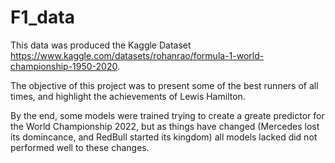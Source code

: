 # F1_data

This data was produced the Kaggle Dataset https://www.kaggle.com/datasets/rohanrao/formula-1-world-championship-1950-2020.

The objective of this project was to present some of the best runners of all times, and highlight the achievements of Lewis Hamilton.

By the end, some models were trained trying to create a greate predictor for the World Championship 2022, but as things have changed (Mercedes lost its domincance, and RedBull started its kingdom) 
all models lacked did not performed well to these changes.
